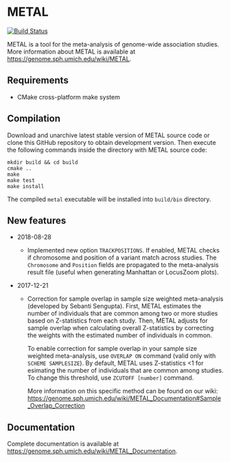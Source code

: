# METAL

[![Build Status](https://travis-ci.org/statgen/METAL.svg?branch=master)](https://travis-ci.org/statgen/METAL)

METAL is a tool for the meta-analysis of genome-wide association studies. More information about METAL is available at https://genome.sph.umich.edu/wiki/METAL.

## Requirements

- CMake cross-platform make system

## Compilation

Download and unarchive latest stable version of METAL source code or clone this GitHub repository to obtain development version.
Then execute the following commands inside the directory with METAL source code:

```
mkdir build && cd build
cmake ..
make
make test
make install
```

The compiled `metal` executable will be installed into `build/bin` directory.

## New features

- 2018-08-28
  - Implemented new option `TRACKPOSITIONS`. If enabled, METAL checks if chromosome and position of a variant match across studies. The `Chromosome` and `Position` fields are propagated to the meta-analysis result file (useful when generating Manhattan or LocusZoom plots).

- 2017-12-21
  - Correction for sample overlap in sample size weighted meta-analysis (developed by Sebanti Sengupta). First, METAL estimates the number of individuals that are common among two or more studies based on Z-statistics from each study. Then, METAL adjusts for sample overlap when calculating overall Z-statistics by correcting the weights with the estimated number of individuals in common. 

    To enable correction for sample overlap in your sample size weighted meta-analysis, use `OVERLAP ON` command (valid only with `SCHEME SAMPLESIZE`). By default, METAL uses Z-statistics <1 for esimating the number of individuals that are common among studies. To change this threshold, use `ZCUTOFF [number]` command. 

    More information on this specific method can be found on our wiki: https://genome.sph.umich.edu/wiki/METAL_Documentation#Sample_Overlap_Correction

## Documentation

Complete documentation is available at https://genome.sph.umich.edu/wiki/METAL_Documentation.
